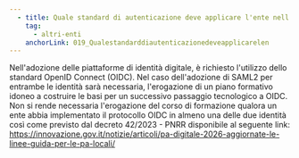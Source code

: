 ```yaml
---
  - title: Quale standard di autenticazione deve applicare l'ente nell'adozione delle piattaforme di identità digitale?
    tag:
      - altri-enti
    anchorLink: 019_Qualestandarddiautenticazionedeveapplicarelen
---
```


Nell'adozione delle piattaforme di identità digitale, è richiesto l'utilizzo dello standard OpenID Connect (OIDC). Nel caso dell'adozione di SAML2 per entrambe le identità sarà necessaria, l'erogazione di un piano formativo idoneo a costruire le basi per un successivo passaggio tecnologico a OIDC. Non si rende necessaria l'erogazione del corso di formazione qualora un ente abbia implementato il protocollo OIDC in almeno una delle due identità così come previsto dal decreto 42/2023 - PNRR disponibile al seguente link: https://innovazione.gov.it/notizie/articoli/pa-digitale-2026-aggiornate-le-linee-guida-per-le-pa-locali/
